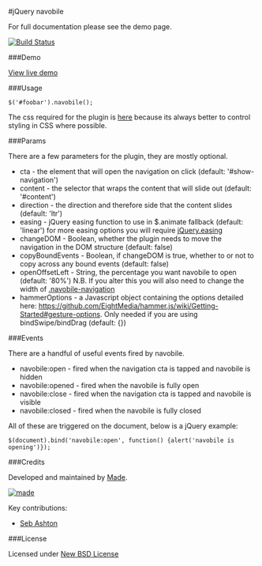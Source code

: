 #jQuery navobile

For full documentation please see the demo page.

[![Build Status](https://travis-ci.org/madetech/jquery-navobile.png?branch=master)](https://travis-ci.org/madetech/jquery-navobile)

###Demo

[View live demo](http://madetech.github.io/jquery-navobile)

###Usage

`$('#foobar').navobile();`

The css required for the plugin is [here](https://raw.github.com/madetech/jquery-navobile/master/src/jquery.navobile.css) because its always better to control styling in CSS where possible.

###Params

There are a few parameters for the plugin, they are mostly optional.

* cta - the element that will open the navigation on click (default: '#show-navigation')
* content - the selector that wraps the content that will slide out (default: '#content')
* direction - the direction and therefore side that the content slides (default: 'ltr')
* easing - jQuery easing function to use in $.animate fallback (default: 'linear') for more easing options you will require [jQuery.easing](http://gsgd.co.uk/sandbox/jquery/easing/)
* changeDOM - Boolean, whether the plugin needs to move the navigation in the DOM structure (default: false)
* copyBoundEvents - Boolean, if changeDOM is true, whether to or not to copy across any bound events (default: false)
* openOffsetLeft - String, the percentage you want navobile to open (default: '80%') N.B. If you alter this you will also need to change the width of [.navobile-navigation](https://github.com/madebymade/jquery-navobile/blob/master/src/jquery.navobile.css#L40)
* hammerOptions - a Javascript object containing the options detailed here: https://github.com/EightMedia/hammer.js/wiki/Getting-Started#gesture-options. Only needed if you are using bindSwipe/bindDrag (default: {})

###Events

There are a handful of useful events fired by navobile.

* navobile:open - fired when the navigation cta is tapped and navobile is hidden
* navobile:opened - fired when the navobile is fully open
* navobile:close - fired when the navigation cta is tapped and navobile is visible
* navobile:closed - fired when the navobile is fully closed

All of these are triggered on the document, below is a jQuery example:

```
$(document).bind('navobile:open', function() {alert('navobile is opening')});
```

###Credits

Developed and maintained by [Made](http://www.madetech.com?ref=github&repo=navobile).

[![made](https://s3-eu-west-1.amazonaws.com/made-assets/googleapps/google-apps.png)](http://www.madetech.com?ref=github&repo=navobile)

Key contributions:

* [Seb Ashton](https://github.com/sebashton)

###License

Licensed under [New BSD License](https://github.com/madetech/jquery-navobile/blob/master/BSD-LICENSE.txt)
